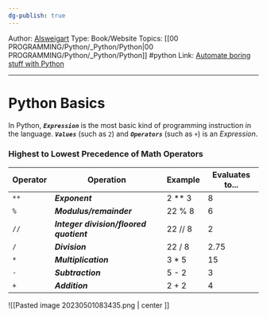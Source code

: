 ```yaml
---
dg-publish: true
---
```

Author: [Alsweigart](https://alsweigart.com/)
Type: Book/Website
Topics: [[00 PROGRAMMING/Python/_Python/Python\|00 PROGRAMMING/Python/_Python/Python]] #python 
Link: [Automate boring stuff with Python](https://automatetheboringstuff.com/)

---
# Python Basics
In Python, ***`Expression`*** is the most basic kind of programming instruction in the language.
***`Values`*** (such as `2`) and ***`Operators`*** (such as `+`) is an *Expression*.

### Highest to Lowest Precedence of Math Operators
| Operator | Operation                         | Example | Evaluates to... |
| -------- | --------------------------------- | ------- | --------------- |
| `**`       | ***Exponent***                          | 2 ** 3  | 8               |
|` % `       | ***Modulus/remainder***                 | 22 % 8  | 6               |
| `// `      | ***Integer division/floored quotient*** | 22 // 8 | 2               |
| `/`        | ***Division***                          | 22 / 8  | 2.75            |
| `*`        | ***Multiplication***                    | 3 * 5   | 15              |
| `-`        | ***Subtraction***                       | 5 - 2   | 3               |
| `+`        | ***Addition***                          | 2 + 2   | 4                |

![[Pasted image 20230501083435.png \| center ]]



